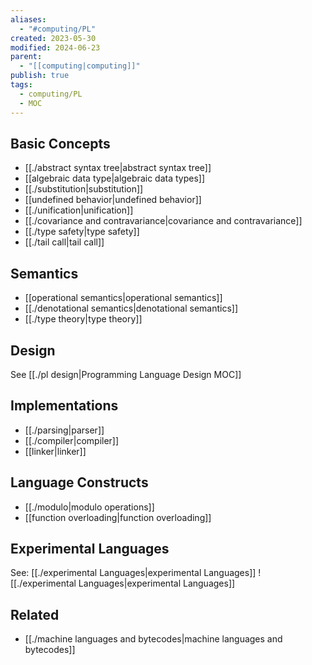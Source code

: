 ```yaml
---
aliases:
  - "#computing/PL"
created: 2023-05-30
modified: 2024-06-23
parent:
  - "[[computing|computing]]"
publish: true
tags:
  - computing/PL
  - MOC
---
```

## Basic Concepts
- [[./abstract syntax tree|abstract syntax tree]]
- [[algebraic data type|algebraic data types]]
- [[./substitution|substitution]]
- [[undefined behavior|undefined behavior]]
- [[./unification|unification]]
- [[./covariance and contravariance|covariance and contravariance]]
- [[./type safety|type safety]]
- [[./tail call|tail call]]

## Semantics
- [[operational semantics|operational semantics]]
- [[./denotational semantics|denotational semantics]]
- [[./type theory|type theory]]

## Design
See [[./pl design|Programming Language Design MOC]]

## Implementations
- [[./parsing|parser]]
- [[./compiler|compiler]]
- [[linker|linker]]

## Language Constructs
- [[./modulo|modulo operations]]
- [[function overloading|function overloading]]

## Experimental Languages
See: [[./experimental Languages|experimental Languages]]
![[./experimental Languages|experimental Languages]]


## Related
- [[./machine languages and bytecodes|machine languages and bytecodes]]